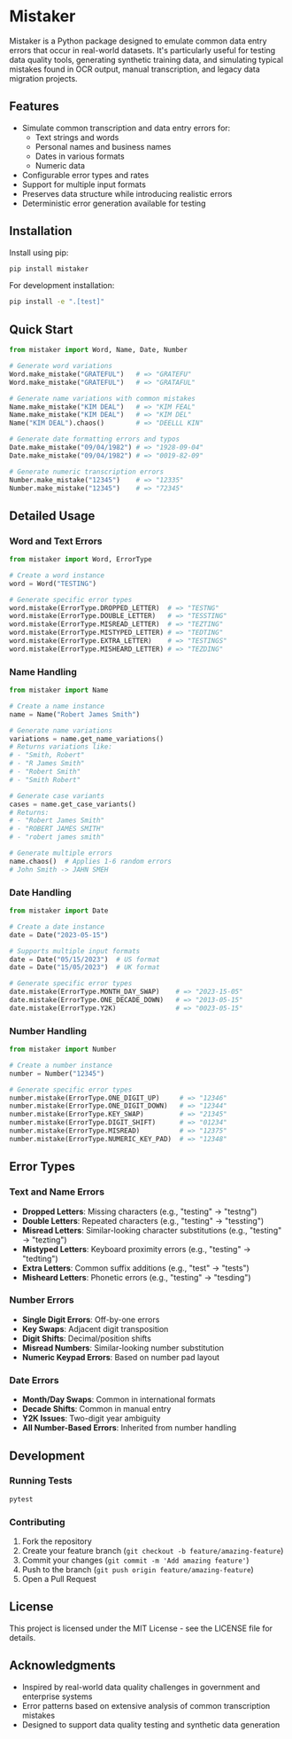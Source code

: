 # Mistaker

Mistaker is a Python package designed to emulate common data entry errors that occur in real-world datasets. It's particularly useful for testing data quality tools, generating synthetic training data, and simulating typical mistakes found in OCR output, manual transcription, and legacy data migration projects.

## Features

- Simulate common transcription and data entry errors for:
  - Text strings and words
  - Personal names and business names
  - Dates in various formats
  - Numeric data
- Configurable error types and rates
- Support for multiple input formats
- Preserves data structure while introducing realistic errors
- Deterministic error generation available for testing

## Installation

Install using pip:

```bash
pip install mistaker
```

For development installation:

```bash
pip install -e ".[test]"
```

## Quick Start

```python
from mistaker import Word, Name, Date, Number

# Generate word variations
Word.make_mistake("GRATEFUL")   # => "GRATEFU"
Word.make_mistake("GRATEFUL")   # => "GRATAFUL"

# Generate name variations with common mistakes
Name.make_mistake("KIM DEAL")   # => "KIM FEAL"
Name.make_mistake("KIM DEAL")   # => "KIM DEL"
Name("KIM DEAL").chaos()        # => "DEELLL KIN"

# Generate date formatting errors and typos
Date.make_mistake("09/04/1982") # => "1928-09-04"
Date.make_mistake("09/04/1982") # => "0019-82-09"

# Generate numeric transcription errors
Number.make_mistake("12345")    # => "12335"
Number.make_mistake("12345")    # => "72345"
```

## Detailed Usage

### Word and Text Errors

```python
from mistaker import Word, ErrorType

# Create a word instance
word = Word("TESTING")

# Generate specific error types
word.mistake(ErrorType.DROPPED_LETTER)  # => "TESTNG"
word.mistake(ErrorType.DOUBLE_LETTER)   # => "TESSTING"
word.mistake(ErrorType.MISREAD_LETTER)  # => "TEZTING"
word.mistake(ErrorType.MISTYPED_LETTER) # => "TEDTING"
word.mistake(ErrorType.EXTRA_LETTER)    # => "TESTINGS"
word.mistake(ErrorType.MISHEARD_LETTER) # => "TEZDING"
```

### Name Handling

```python
from mistaker import Name

# Create a name instance
name = Name("Robert James Smith")

# Generate name variations
variations = name.get_name_variations()
# Returns variations like:
# - "Smith, Robert"
# - "R James Smith"
# - "Robert Smith"
# - "Smith Robert"

# Generate case variants
cases = name.get_case_variants()
# Returns:
# - "Robert James Smith"
# - "ROBERT JAMES SMITH"
# - "robert james smith"

# Generate multiple errors
name.chaos()  # Applies 1-6 random errors
# John Smith -> JAHN SMEH
```

### Date Handling

```python
from mistaker import Date

# Create a date instance
date = Date("2023-05-15")

# Supports multiple input formats
date = Date("05/15/2023")  # US format
date = Date("15/05/2023")  # UK format

# Generate specific error types
date.mistake(ErrorType.MONTH_DAY_SWAP)    # => "2023-15-05"
date.mistake(ErrorType.ONE_DECADE_DOWN)   # => "2013-05-15"
date.mistake(ErrorType.Y2K)               # => "0023-05-15"
```

### Number Handling

```python
from mistaker import Number

# Create a number instance
number = Number("12345")

# Generate specific error types
number.mistake(ErrorType.ONE_DIGIT_UP)     # => "12346"
number.mistake(ErrorType.ONE_DIGIT_DOWN)   # => "12344"
number.mistake(ErrorType.KEY_SWAP)         # => "21345"
number.mistake(ErrorType.DIGIT_SHIFT)      # => "01234"
number.mistake(ErrorType.MISREAD)          # => "12375"
number.mistake(ErrorType.NUMERIC_KEY_PAD)  # => "12348"
```

## Error Types

### Text and Name Errors
- **Dropped Letters**: Missing characters (e.g., "testing" → "testng")
- **Double Letters**: Repeated characters (e.g., "testing" → "tessting")
- **Misread Letters**: Similar-looking character substitutions (e.g., "testing" → "tezting")
- **Mistyped Letters**: Keyboard proximity errors (e.g., "testing" → "tedting")
- **Extra Letters**: Common suffix additions (e.g., "test" → "tests")
- **Misheard Letters**: Phonetic errors (e.g., "testing" → "tesding")

### Number Errors
- **Single Digit Errors**: Off-by-one errors
- **Key Swaps**: Adjacent digit transposition
- **Digit Shifts**: Decimal/position shifts
- **Misread Numbers**: Similar-looking number substitution
- **Numeric Keypad Errors**: Based on number pad layout

### Date Errors
- **Month/Day Swaps**: Common in international formats
- **Decade Shifts**: Common in manual entry
- **Y2K Issues**: Two-digit year ambiguity
- **All Number-Based Errors**: Inherited from number handling

## Development

### Running Tests

```bash
pytest
```

### Contributing

1. Fork the repository
2. Create your feature branch (`git checkout -b feature/amazing-feature`)
3. Commit your changes (`git commit -m 'Add amazing feature'`)
4. Push to the branch (`git push origin feature/amazing-feature`)
5. Open a Pull Request

## License

This project is licensed under the MIT License - see the LICENSE file for details.

## Acknowledgments

- Inspired by real-world data quality challenges in government and enterprise systems
- Error patterns based on extensive analysis of common transcription mistakes
- Designed to support data quality testing and synthetic data generation